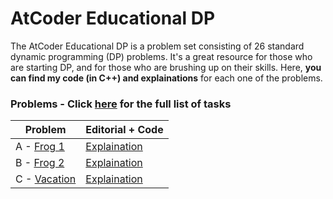 # AtCoder Educational DP

The AtCoder Educational DP is a problem set consisting of 26 standard dynamic programming (DP) problems. 
It's a great resource for those who are starting DP, and for those who are brushing up on their skills.
Here, **you can find my code (in C++) and explainations** for each one of the problems.

### Problems - Click [here](https://atcoder.jp/contests/dp/tasks) for the full list of tasks

Problem | Editorial + Code
------- | ----------------
A - [Frog 1](https://atcoder.jp/contests/dp/tasks/dp_a)| [Explaination](https://github.com/joshuaxiao13/CP-Stash/tree/main/AtCoder%20Educational%20DP/A) 
B - [Frog 2](https://atcoder.jp/contests/dp/tasks/dp_b)| [Explaination](https://github.com/joshuaxiao13/CP-Stash/tree/main/AtCoder%20Educational%20DP/B)
C - [Vacation](https://atcoder.jp/contests/dp/tasks/dp_c) | [Explaination](https://github.com/joshuaxiao13/CP-Stash/tree/main/AtCoder%20Educational%20DP/C#c---vacation)

